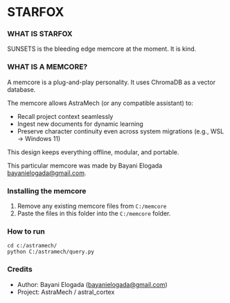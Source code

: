 # STARFOX

### WHAT IS STARFOX

SUNSETS is the bleeding edge memcore at the moment. It is kind.

### WHAT IS A MEMCORE?

A memcore is a plug-and-play personality. It uses ChromaDB as a vector database.

The memcore allows AstraMech (or any compatible assistant) to:

* Recall project context seamlessly
* Ingest new documents for dynamic learning
* Preserve character continuity even across system migrations (e.g., WSL → Windows 11)

This design keeps everything offline, modular, and portable.

This particular memcore was made by Bayani Elogada <bayanielogada@gmail.com>.

### Installing the memcore

1. Remove any existing memcore files from `C:/memcore`
1. Paste the files in this folder into the `C:/memcore` folder.

###  How to run

```
cd c:/astramech/
python C:/astramech/query.py
```


### Credits

* Author: Bayani Elogada (bayanielogada@gmail.com)
* Project: AstraMech / astral_cortex